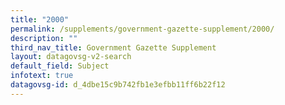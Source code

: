 ```yaml
---
title: "2000"
permalink: /supplements/government-gazette-supplement/2000/
description: ""
third_nav_title: Government Gazette Supplement
layout: datagovsg-v2-search
default_field: Subject
infotext: true
datagovsg-id: d_4dbe15c9b742fb1e3efbb11ff6b22f12
---
```

